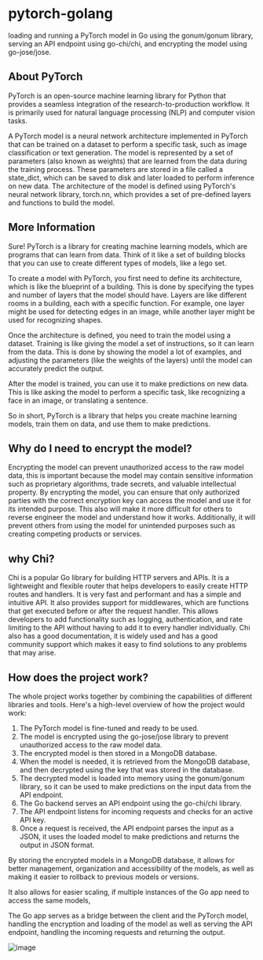# pytorch-golang
loading and running a PyTorch model in Go using the gonum/gonum library, serving an API endpoint using go-chi/chi, and encrypting the model using go-jose/jose.


## About PyTorch
PyTorch is an open-source machine learning library for Python that provides a seamless integration of the research-to-production workflow. It is primarily used for natural language processing (NLP) and computer vision tasks.

A PyTorch model is a neural network architecture implemented in PyTorch that can be trained on a dataset to perform a specific task, such as image classification or text generation. The model is represented by a set of parameters (also known as weights) that are learned from the data during the training process. These parameters are stored in a file called a state_dict, which can be saved to disk and later loaded to perform inference on new data. The architecture of the model is defined using PyTorch's neural network library, torch.nn, which provides a set of pre-defined layers and functions to build the model.

## More Information
Sure! PyTorch is a library for creating machine learning models, which are programs that can learn from data. Think of it like a set of building blocks that you can use to create different types of models, like a lego set.

To create a model with PyTorch, you first need to define its architecture, which is like the blueprint of a building. This is done by specifying the types and number of layers that the model should have. Layers are like different rooms in a building, each with a specific function. For example, one layer might be used for detecting edges in an image, while another layer might be used for recognizing shapes.

Once the architecture is defined, you need to train the model using a dataset. Training is like giving the model a set of instructions, so it can learn from the data. This is done by showing the model a lot of examples, and adjusting the parameters (like the weights of the layers) until the model can accurately predict the output.

After the model is trained, you can use it to make predictions on new data. This is like asking the model to perform a specific task, like recognizing a face in an image, or translating a sentence.

So in short, PyTorch is a library that helps you create machine learning models, train them on data, and use them to make predictions.


## Why do I need to encrypt the model?
Encrypting the model can prevent unauthorized access to the raw model data, this is important because the model may contain sensitive information such as proprietary algorithms, trade secrets, and valuable intellectual property. By encrypting the model, you can ensure that only authorized parties with the correct encryption key can access the model and use it for its intended purpose. This also will make it more difficult for others to reverse engineer the model and understand how it works. Additionally, it will prevent others from using the model for unintended purposes such as creating competing products or services.

## why Chi?
Chi is a popular Go library for building HTTP servers and APIs. It is a lightweight and flexible router that helps developers to easily create HTTP routes and handlers. It is very fast and performant and has a simple and intuitive API. It also provides support for middlewares, which are functions that get executed before or after the request handler. This allows developers to add functionality such as logging, authentication, and rate limiting to the API without having to add it to every handler individually. Chi also has a good documentation, it is widely used and has a good community support which makes it easy to find solutions to any problems that may arise.

## How does the project work?
The whole project works together by combining the capabilities of different libraries and tools. Here's a high-level overview of how the project would work:

1. The PyTorch model is fine-tuned and ready to be used.
2. The model is encrypted using the go-jose/jose library to prevent unauthorized access to the raw model data.
3. The encrypted model is then stored in a MongoDB database.
4. When the model is needed, it is retrieved from the MongoDB database, and then decrypted using the key that was stored in the database.
5. The decrypted model is loaded into memory using the gonum/gonum library, so it can be used to make predictions on the input data from the API endpoint.
6. The Go backend serves an API endpoint using the go-chi/chi library.
7. The API endpoint listens for incoming requests and checks for an active API key.
8. Once a request is received, the API endpoint parses the input as a JSON, it uses the loaded model to make predictions and returns the output in JSON format.   
    
By storing the encrypted models in a MongoDB database, it allows for better management, organization and accessibility of the models, as well as making it easier to rollback to previous models or versions.

It also allows for easier scaling, if multiple instances of the Go app need to access the same models,

The Go app serves as a bridge between the client and the PyTorch model, handling the encryption and loading of the model as well as serving the API endpoint, handling the incoming requests and returning the output.

![image](https://user-images.githubusercontent.com/43158886/213165340-a126adcd-0f47-486a-9dec-297d06319c15.png)



